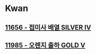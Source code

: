 # Kwan
## [11656 - 접미사 배열 SILVER IV](https://www.acmicpc.net/problem/11656)
## [11985 - 오렌지 출하 GOLD V](https://www.acmicpc.net/problem/11985)
